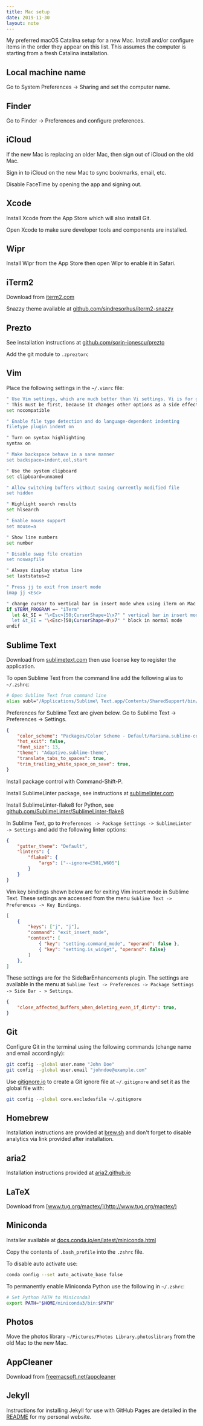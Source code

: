 ```yaml
---
title: Mac setup
date: 2019-11-30
layout: note
---
```


My preferred macOS Catalina setup for a new Mac. Install and/or configure items in the order they appear on this list. This assumes the computer is starting from a fresh Catalina installation.

## Local machine name

Go to System Preferences -> Sharing and set the computer name.

## Finder

Go to Finder -> Preferences and configure preferences.

## iCloud

If the new Mac is replacing an older Mac, then sign out of iCloud on the old Mac.

Sign in to iCloud on the new Mac to sync bookmarks, email, etc.

Disable FaceTime by opening the app and signing out.

## Xcode

Install Xcode from the App Store which will also install Git.

Open Xcode to make sure developer tools and components are installed.

## Wipr

Install Wipr from the App Store then open Wipr to enable it in Safari.

## iTerm2

Download from [iterm2.com](https://iterm2.com)

Snazzy theme available at [github.com/sindresorhus/iterm2-snazzy](https://github.com/sindresorhus/iterm2-snazzy)

## Prezto

See installation instructions at [github.com/sorin-ionescu/prezto](https://github.com/sorin-ionescu/prezto)

Add the git module to `.zpreztorc`

## Vim

Place the following settings in the `~/.vimrc` file:

```bash
" Use Vim settings, which are much better than Vi settings. Vi is for grandpas.
" This must be first, because it changes other options as a side effect.
set nocompatible

" Enable file type detection and do language-dependent indenting
filetype plugin indent on

" Turn on syntax highlighting
syntax on

" Make backspace behave in a sane manner
set backspace=indent,eol,start

" Use the system clipboard
set clipboard=unnamed

" Allow switching buffers without saving currently modified file
set hidden

" Highlight search results
set hlsearch

" Enable mouse support
set mouse=a

" Show line numbers
set number

" Disable swap file creation
set noswapfile

" Always display status line
set laststatus=2

" Press jj to exit from insert mode
imap jj <Esc>

" change cursor to vertical bar in insert mode when using iTerm on Mac
if $TERM_PROGRAM =~ "iTerm"
  let &t_SI = "\<Esc>]50;CursorShape=1\x7" " vertical bar in insert mode
  let &t_EI = "\<Esc>]50;CursorShape=0\x7" " block in normal mode
endif
```

## Sublime Text

Download from [sublimetext.com](https://www.sublimetext.com) then use license key to register the application.

To open Sublime Text from the command line add the following alias to `~/.zshrc`:

```bash
# Open Sublime Text from command line
alias subl="/Applications/Sublime\ Text.app/Contents/SharedSupport/bin/subl"
```

Preferences for Sublime Text are given below. Go to Sublime Text -> Preferences -> Settings.

```json
{
    "color_scheme": "Packages/Color Scheme - Default/Mariana.sublime-color-scheme",
    "hot_exit": false,
    "font_size": 13,
    "theme": "Adaptive.sublime-theme",
    "translate_tabs_to_spaces": true,
    "trim_trailing_white_space_on_save": true,
}
```

Install package control with Command-Shift-P.

Install SublimeLinter package, see instructions at [sublimelinter.com](http://sublimelinter.com/)

Install SublimeLinter-flake8 for Python, see [github.com/SublimeLinter/SublimeLinter-flake8](https://github.com/SublimeLinter/SublimeLinter-flake8)

In Sublime Text, go to `Preferences -> Package Settings -> SublimeLinter -> Settings` and add the following linter options:

```json
{
    "gutter_theme": "Default",
    "linters": {
        "flake8": {
            "args": ["--ignore=E501,W605"]
        }
    }
}
```

Vim key bindings shown below are for exiting Vim insert mode in Sublime Text. These settings are accessed from the menu `Sublime Text -> Preferences -> Key Bindings`.

```json
[
    {
        "keys": ["j", "j"],
        "command": "exit_insert_mode",
        "context": [
            { "key": "setting.command_mode", "operand": false },
            { "key": "setting.is_widget", "operand": false}
        ]
    },
]
```

These settings are for the SideBarEnhancements plugin. The settings are available in the menu at `Sublime Text -> Preferences -> Package Settings -> Side Bar - > Settings`.

```json
{
    "close_affected_buffers_when_deleting_even_if_dirty": true,
}
```

## Git

Configure Git in the terminal using the following commands (change name and email accordingly):

```bash
git config --global user.name "John Doe"
git config --global user.email "johndoe@example.com"
```

Use [gitignore.io](https://www.gitignore.io) to create a Git ignore file at `~/.gitignore` and set it as the global file with:

```bash
git config --global core.excludesfile ~/.gitignore
```

## Homebrew

Installation instructions are provided at [brew.sh](https://brew.sh) and don't forget to disable analytics via link provided after installation.

## aria2

Installation instructions provided at [aria2.github.io](https://aria2.github.io)

## LaTeX

Download from [www.tug.org/mactex/](http://www.tug.org/mactex/)

## Miniconda

Installer available at [docs.conda.io/en/latest/miniconda.html](https://docs.conda.io/en/latest/miniconda.html)

Copy the contents of `.bash_profile` into the `.zshrc` file.

To disable auto activate use:

```bash
conda config --set auto_activate_base false
```

To permanently enable Miniconda Python use the following in `~/.zshrc`:

```bash
# Set Python PATH to Miniconda3
export PATH="$HOME/miniconda3/bin:$PATH"
```

## Photos

Move the photos library `~/Pictures/Photos Library.photoslibrary` from the old Mac to the new Mac.

## AppCleaner

Download from [freemacsoft.net/appcleaner](https://freemacsoft.net/appcleaner/)

## Jekyll

Instructions for installing Jekyll for use with GitHub Pages are detailed in the [README](https://github.com/wigging/wigging.github.io) for my personal website.
